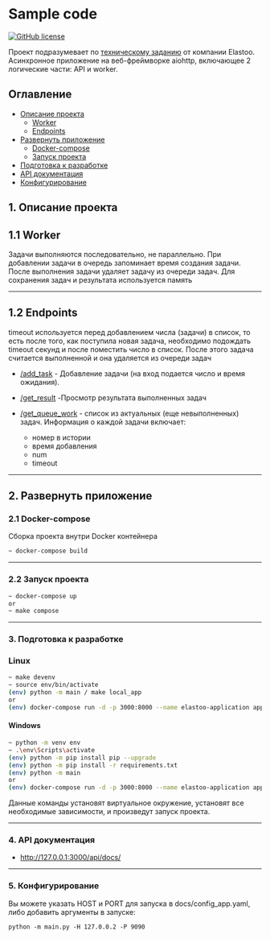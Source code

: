 # Sample code
[![GitHub license](https://img.shields.io/badge/License-MIT-blue.svg?style=flat-square)](https://github.com/ILope92/Elastoo-Test/blob/master/LICENSE)

Проект подразумевает по [техническому заданию](https://github.com/ILope92/Elastoo-Test/blob/master/technical%20specification.txt) от компании Elastoo. Асинхронное приложение на веб-фреймворке aiohttp, включающее 2 логические части: API и worker.

## Оглавление
- [Описание проекта](#description)
    - [Worker](#worker)
    - [Endpoints](#endpoints)
- [Развернуть приложение](#deploy)
    - [Docker-compose](#docker)
    - [Запуск проекта](#start)
- [Подготовка к разработке](#dev)
- [API документация](#api)
- [Конфигурирование](#config)

<a name="description"></a>
## 1. Описание проекта
<a name="worker"></a>
## 1.1 Worker
Задачи выполняются последовательно, не параллельно. При добавлении задачи в очередь запоминает время создания задачи. После выполнения задачи удаляет задачу из очереди задач. Для сохранения задач и результата используется память


<hr>
<a name="endpoints"></a>

## 1.2 Endpoints
timeout используется перед добавлением числа (задачи) в список, то есть после того, как поступила новая задача, необходимо подождать timeout секунд и после поместить число в список. После этого задача считается выполненной и она удаляется из очереди задач

- [/add_task]() - Добавление задачи (на вход подается число и время ожидания). 
- [/get_result]() -Просмотр результата выполненных задач

- [/get_queue_work]() - список из актуальных (еще невыполненных) задач. Информация о каждой задачи включает:
    * номер в истории
    * время добавления
    * num
    * timeout

<hr>

## 2. Развернуть приложение

### 2.1 Docker-compose
<a name="deploy"></a>

Сборка проекта внутри Docker контейнера
```bash
~ docker-compose build
```
<hr>

### 2.2 Запуск проекта
<a name="start"></a>
```bash
~ docker-compose up
or
~ make compose
```
<hr>

<a name="dev"></a>

### 3. Подготовка к разработке

### Linux
```bash
~ make devenv
~ source env/bin/activate
(env) python -m main / make local_app
or
(env) docker-compose run -d -p 3000:8000 --name elastoo-application app
```
#### Windows
```bash
~ python -m venv env
~ .\env\Scripts\activate
(env) python -m pip install pip --upgrade
(env) python -m pip install -r requirements.txt
(env) python -m main
or
(env) docker-compose run -d -p 3000:8000 --name elastoo-application app
```
Данные команды установят виртуальное окружение, установят все необходимые зависимости, и произведут запуск проекта.
<hr>
<a name="api"></a>

### 4. API документация
* http://127.0.0.1:3000/api/docs/

<hr>
<a name="config"></a>

### 5. Конфигурирование
Вы можете указать HOST и PORT для запуска в docs/config_app.yaml, либо добавить аргументы в запуске:

    python -m main.py -H 127.0.0.2 -P 9090
